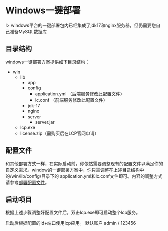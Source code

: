 # Windows一键部署

!> windows平台的一键部署包内已经集成了jdk17和nginx服务器，但仍需要您自己准备MySQL数据库

## 目录结构

windows一键部署方案提供如下目录结构：

- win
    - lib
        - app
        - config
            - application.yml （后端服务修改此配置文件）
            - lc.conf （前端服务修改此配置文件）
        - jdk-17
        - nginx
        - server
            - server.jar
    - lcp.exe
    - license.zip（需购买后在LCP官网申请）

## 配置文件

和其他部署方式一样，在实际启动前，你依然需要调整现有的配置文件以满足你的自定义需求。window的一键部署方案中，你只需调整在上述目录结构中的/win/lib/config/目录下的
application.yml和lc.conf文件即可。内容的调整方式请参考[部署配置文件](/deploy/部署配置文件)。

## 启动项目

根据上述步骤调整好配置文件后，双击lcp.exe即可启动整个lcp服务。

启动后根据配置的id+端口使用lcp应用。 默认账户 admin / 123456